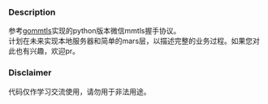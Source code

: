 ### Description
参考[gommtls](https://github.com/duo/gommtls)实现的python版本微信mmtls握手协议。  
计划在未来实现本地服务器和简单的mars层，以描述完整的业务过程。如果您对此也有兴趣，欢迎pr。

### Disclaimer
代码仅作学习交流使用，请勿用于非法用途。